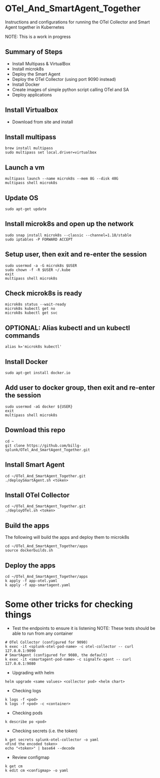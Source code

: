 # OTel_And_SmartAgent_Together
Instructions and configurations for running the OTel Collector and Smart Agent together in Kubernetes

NOTE: This is a work in progress
## Summary of Steps
- Install Multipass & VirtualBox
- Install microk8s
- Deploy the Smart Agent
- Deploy the OTel Collector (using port 9090 instead)
- Install Docker
- Create images of simple python script calling OTel and SA
- Deploy applications

## Install Virtualbox
- Download from site and install
## Install multipass
```
brew install multipass
sudo multipass set local.driver=virtualbox
```
## Launch a vm
```
multipass launch --name microk8s --mem 8G --disk 40G
multipass shell microk8s
```
## Update OS
```
sudo apt-get update
```
## Install microk8s and open up the network
```
sudo snap install microk8s --classic --channel=1.18/stable
sudo iptables -P FORWARD ACCEPT
```
## Setup user, then exit and re-enter the session
```
sudo usermod -a -G microk8s $USER
sudo chown -f -R $USER ~/.kube
exit
multipass shell microk8s
```
## Check microk8s is ready
```
microk8s status --wait-ready
microk8s kubectl get no
microk8s kubectl get svc
```
## OPTIONAL: Alias kubectl and un kubectl commands
```
alias k='microk8s kubectl'
```
## Install Docker
```
sudo apt-get install docker.io
```
## Add user to docker group, then exit and re-enter the session
```
sudo usermod -aG docker ${USER}
exit
multipass shell microk8s
```
## Download this repo
```
cd ~
git clone https://github.com/billg-splunk/OTel_And_SmartAgent_Together.git
```
## Install Smart Agent
```
cd ~/OTel_And_SmartAgent_Together.git
./deploySmartAgent.sh <token>
```
## Install OTel Collector
```
cd ~/OTel_And_SmartAgent_Together.git
./deployOTel.sh <token>
```

## Build the apps
The following will build the apps and deploy them to microk8s
```
cd ~/OTel_And_SmartAgent_Together/apps
source dockerbuilds.sh
```

## Deploy the apps
```
cd ~/OTel_And_SmartAgent_Together/apps
k apply -f app-otel.yaml
k apply -f app-smartagent.yaml
```

# Some other tricks for checking things
- Test the endpoints to ensure it is listening 
NOTE: These tests should be able to run from any container
```
# OTel Collector (configured for 9090)
k exec -it <splunk-otel-pod-name> -c otel-collector -- curl 127.0.0.1:9090
# SmartAgent (configured for 9080, the default)
k exec -it <smartagent-pod-name> -c signalfx-agent -- curl 127.0.0.1:9080
```
- Upgrading with helm
```
helm upgrade <same values> <collector pod> <helm chart>
```
- Checking logs
```
k logs -f <pod>
k logs -f <pod> -c <container>
```
- Checking pods
```
k describe po <pod>
```
- Checking secrets (i.e. the token)
```
k get secrets splunk-otel-collector -o yaml
<Find the encoded token>
echo "<token>" | base64 --decode
```
- Review configmap
```
k get cm
k edit cm <configmap> -o yaml
```